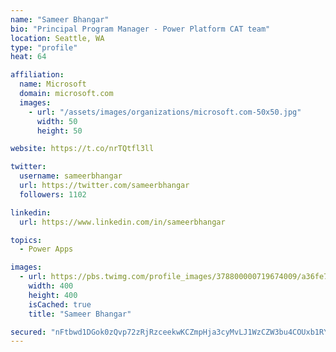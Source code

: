 ```yaml
---
name: "Sameer Bhangar"
bio: "Principal Program Manager - Power Platform CAT team"
location: Seattle, WA
type: "profile"
heat: 64

affiliation:
  name: Microsoft
  domain: microsoft.com
  images:
    - url: "/assets/images/organizations/microsoft.com-50x50.jpg"
      width: 50
      height: 50

website: https://t.co/nrTQtfl3ll

twitter:
  username: sameerbhangar
  url: https://twitter.com/sameerbhangar
  followers: 1102

linkedin:
  url: https://www.linkedin.com/in/sameerbhangar

topics:
  - Power Apps

images:
  - url: https://pbs.twimg.com/profile_images/378800000719674009/a36fe7ddfab1778b76e5793772e43798_400x400.jpeg
    width: 400
    height: 400
    isCached: true
    title: "Sameer Bhangar"

secured: "nFtbwd1DGok0zQvp72zRjRzceekwKCZmpHja3cyMvLJ1WzCZW3bu4COUxb1RYoF17DWFLnLOwLGsx+Ks8V+CTt40r6sDm4dV2roqy5pO+l4H+s8I+OkaoxBM7UKrk3AUsJD1SFXxYUTCHbfjMaPSBi9TX+zImr4WjUTO5x99pKaADuXS1Erq723GBdEhDF7r7EwDFf7qR2FK8YItGyeGej1TIXexkH9lPjpfcUJg7lZLtRxV/ZYAZEuB1uabMfueo189QTZ3zjYBuBDd2bM74xeiSoCBhpRRa97RxOM08WxNePWYF4KeEYzR8dD5pT33yD2PFqzJuk2YENt++yYThZr+c5QDtqUWAZ4VsZqk1DV8RjtdnQN9cDudODOsDAy1XITd2Wh80qwQ/WNqT6JGTM6GN2cgPVZn8DozlhjvXmI=;JdnuyhSsYfJTrzrueyE4bQ=="
---
```


